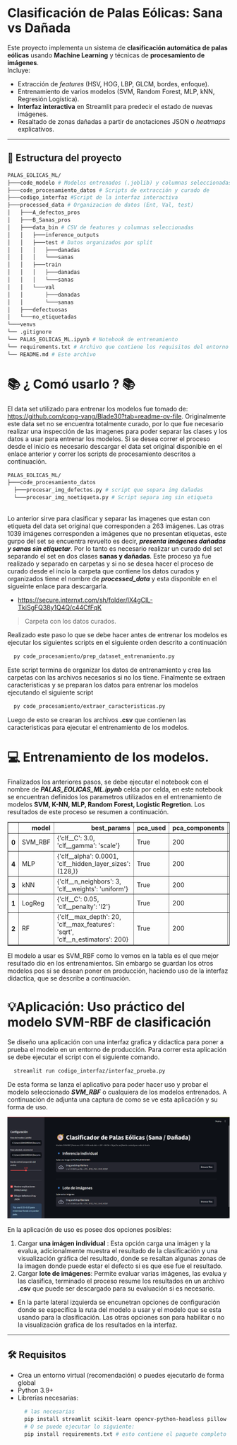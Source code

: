 #  Clasificación de Palas Eólicas: Sana vs Dañada

Este proyecto implementa un sistema de **clasificación automática de palas eólicas** usando **Machine Learning** y técnicas de **procesamiento de imágenes**.  
Incluye:
- Extracción de *features* (HSV, HOG, LBP, GLCM, bordes, enfoque).
- Entrenamiento de varios modelos (SVM, Random Forest, MLP, kNN, Regresión Logística).
- **Interfaz interactiva** en Streamlit para predecir el estado de nuevas imágenes.
- Resaltado de zonas dañadas a partir de anotaciones JSON o *heatmaps* explicativos.

---

## 📂 Estructura del proyecto
  ```bash
PALAS_EOLICAS_ML/
├───code_modelo # Modelos entrenados (.joblib) y columnas seleccionadas
├───code_procesamiento_datos # Scripts de extracción y curado de        características
├───codigo_interfaz #Script de la interfaz interactiva
├───processed_data # Organizacion de datos (Ent, Val, test)
│   ├───A_defectos_pros
│   ├───B_Sanas_pros
│   ├───data_bin # CSV de features y columnas seleccionadas
│   │   ├───inference_outputs
│   │   ├───test # Datos organizados por split
│   │   │   ├───danadas
│   │   │   └───sanas
│   │   ├───train
│   │   │   ├───danadas
│   │   │   └───sanas
│   │   └───val
│   │       ├───danadas
│   │       └───sanas
│   ├───defectuosas
│   └───no_etiquetadas
└───venvs
└── .gitignore 
└── PALAS_EOLICAS_ML.ipynb # Notebook de entrenamiento 
└── requirements.txt # Archivo que contiene los requisitos del entorno virtual
└── README.md # Este archivo
  ```
# 📚 ¿ Comó usarlo ? 📚
El data set utilizado para entrenar los modelos fue tomado de: https://github.com/cong-yang/Blade30?tab=readme-ov-file. Originalmente este data set no se encuentra totalmente curado, por lo que fue necesario realizar una inspección de las imagenes para poder separar las clases y los datos a usar para entrenar los modelos. Si se desea correr el proceso desde el inicio es necesario descargar el data set original disponible en el enlace anterior y correr los scripts de procesamiento descritos a continuación.
  ```bash
PALAS_EOLICAS_ML/
├───code_procesamiento_datos 
    ├───procesar_img_defectos.py # script que separa img dañadas
    └───procesar_img_noetiqueta.py # Script separa img sin etiqueta
    
  ```
Lo anterior sirve para clasificar y separar las imagenes que estan con etiqueta del data set original que corresponden a 263 imágenes. Las otras 1039 imágenes corresponden a imágenes que no presentan etiquetas, este gurpo del set se encuentra revuelto es decir, ***presenta imágenes dañadas y sanas sin etiquetar***. Por lo tanto es necesario realizar un curado del set separando el set en dos clases __sanas y dañadas__. Este proceso ya fue realizado y separado en carpetas y si no se desea hacer el proceso de curado desde el incio la carpeta que contiene los datos curados y organizados tiene el nombre de ***processed_data*** y esta disponible en el sigueinte enlace para descargarla.

* https://secure.internxt.com/sh/folder/lX4gCIL-TkiSgFQ38y1Q4Q/c44CfFqK 
> Carpeta con los datos curados.

Realizado este paso lo que se debe hacer antes de entrenar los modelos es ejecutar los siguientes scripts en el siguiente orden descrito a continuación 

  ```bash
    py code_procesamiento/prep_dataset_entrenamiento.py
  ```
Este script termina de organizar los datos de entrenamiento y crea las carpetas con las archivos necesarios si no los tiene. Finalmente se extraen caracteristicas y se preparan los datos para entrenar los modelos ejecutando el siguiente script

  ```bash
    py code_procesamiento/extraer_caracteristicas.py
  ```
Luego de esto se crearan los archivos __.csv__ que contienen las caracteristicas para ejecutar el entrenamiento de los modelos.

# 💻 Entrenamiento de los modelos.

Finalizados los anteriores pasos, se debe ejecutar el notebook con el nombre de ***PALAS_EOLICAS_ML.ipynb*** celda por celda, en este notebook se encuentran definidos los parametros utilizados en el entrenamiento de modelos __SVM, K-NN, MLP, Random Forest, Logistic Regretion__. Los resultados de este proceso se resumen a continuación.

<div>
<table border="1" class="dataframe">
  <thead>
    <tr style="text-align: right;">
      <th></th>
      <th>model</th>
      <th>best_params</th>
      <th>pca_used</th>
      <th>pca_components</th>
      <th>pca_var_explained</th>
      <th>train_time_sec</th>
      <th>val_acc</th>
      <th>val_prec</th>
      <th>val_rec</th>
      <th>val_f1</th>
      <th>val_auc</th>
      <th>test_acc</th>
      <th>test_prec</th>
      <th>test_rec</th>
      <th>test_f1</th>
      <th>test_auc</th>
    </tr>
  </thead>
  <tbody>
    <tr>
      <th>0</th>
      <td>SVM_RBF</td>
      <td>{'clf__C': 3.0, 'clf__gamma': 'scale'}</td>
      <td>True</td>
      <td>200</td>
      <td>0.837071</td>
      <td>30.11</td>
      <td>0.8617</td>
      <td>0.8776</td>
      <td>0.86</td>
      <td>0.8687</td>
      <td>0.9091</td>
      <td>0.8936</td>
      <td>0.9348</td>
      <td>0.86</td>
      <td>0.8958</td>
      <td>0.9432</td>
    </tr>
    <tr>
      <th>4</th>
      <td>MLP</td>
      <td>{'clf__alpha': 0.0001, 'clf__hidden_layer_sizes': (128,)}</td>
      <td>True</td>
      <td>200</td>
      <td>0.837071</td>
      <td>4.40</td>
      <td>0.8298</td>
      <td>0.8400</td>
      <td>0.84</td>
      <td>0.8400</td>
      <td>0.8727</td>
      <td>0.8511</td>
      <td>0.8750</td>
      <td>0.84</td>
      <td>0.8571</td>
      <td>0.9441</td>
    </tr>
    <tr>
      <th>3</th>
      <td>kNN</td>
      <td>{'clf__n_neighbors': 3, 'clf__weights': 'uniform'}</td>
      <td>True</td>
      <td>200</td>
      <td>0.837071</td>
      <td>4.75</td>
      <td>0.8191</td>
      <td>0.8367</td>
      <td>0.82</td>
      <td>0.8283</td>
      <td>0.8793</td>
      <td>0.8298</td>
      <td>0.8542</td>
      <td>0.82</td>
      <td>0.8367</td>
      <td>0.9277</td>
    </tr>
    <tr>
      <th>1</th>
      <td>LogReg</td>
      <td>{'clf__C': 0.05, 'clf__penalty': 'l2'}</td>
      <td>True</td>
      <td>200</td>
      <td>0.837071</td>
      <td>4.72</td>
      <td>0.7766</td>
      <td>0.7843</td>
      <td>0.80</td>
      <td>0.7921</td>
      <td>0.8341</td>
      <td>0.8511</td>
      <td>0.8462</td>
      <td>0.88</td>
      <td>0.8627</td>
      <td>0.8982</td>
    </tr>
    <tr>
      <th>2</th>
      <td>RF</td>
      <td>{'clf__max_depth': 20, 'clf__max_features': 'sqrt', 'clf__n_estimators': 200}</td>
      <td>True</td>
      <td>200</td>
      <td>0.837071</td>
      <td>12.05</td>
      <td>0.7872</td>
      <td>0.8261</td>
      <td>0.76</td>
      <td>0.7917</td>
      <td>0.8734</td>
      <td>0.9043</td>
      <td>0.9184</td>
      <td>0.90</td>
      <td>0.9091</td>
      <td>0.9350</td>
    </tr>
  </tbody>
</table>
</div>

El modelo a usar es SVM_RBF como lo vemos en la tabla es el que mejor resultado dio en los entrenamientos. Sin embargo se guardan los otros modelos pos si se desean poner en producción, haciendo uso de la interfaz didactica, que se describe a continuación.

# 💡Aplicación: Uso práctico del modelo SVM-RBF de clasificación

Se diseño una aplicación con una interfaz grafica y didactica para poner a prueba el modelo en un entorno de producción. Para correr esta aplicación se debe ejecutar el script con el siguiente comando.

  ```bash
    streamlit run codigo_interfaz/interfaz_prueba.py
  ```

De esta forma se lanza el aplicativo para poder hacer uso y probar el modelo seleccionado ***SVM_RBF*** o cualquiera de los modelos entrenados. A continuación de adjunta una captura de como se ve esta aplicación y su forma de uso. 

![Interfaz gráfica de uso](image.png)

En la aplicación de uso es posee dos opciones posibles: 
1. Cargar __una imágen individual__ : Esta opción carga una imágen y la evalua, adicionalmente muestra el resultado de la clasificación y una visualización gráfica del resultado, donde se resaltan algunas zonas de la imagen donde puede estar el defecto si es que ese fue el resultado.
2. Cargar __lote de imágenes__: Permite evaluar varias imágenes, las evalua y las clasifica, terminado el proceso resume los resultados en un archivo __.csv__ que puede ser descargado para su evaluación si es necesario.

* En la parte lateral izquierda se encunetran opciones de configuración donde se especifica la ruta del modelo a usar y el modelo que se esta usando para la clasificación. Las otras opciones son para habilitar o no la visualización grafica de los resultados en la interfaz. 

---
## 🛠️ Requisitos
- Crea un entorno virtual (recomendación) o puedes ejecutarlo de forma global
- Python 3.9+
- Librerías necesarias:
  ```bash
    # las necesarias 
    pip install streamlit scikit-learn opencv-python-headless pillow numpy pandas matplotlib scikit-image joblib 
    # O se puede ejecutar lo siguiente:
    pip install requirements.txt # esto contiene el paquete completo de las librerias
    ```